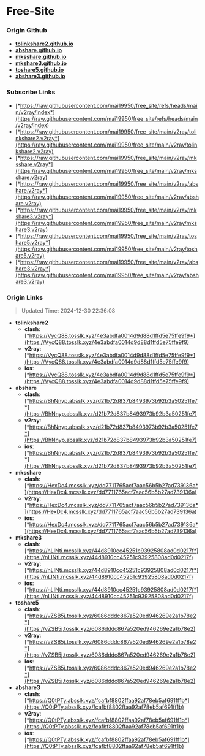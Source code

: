 # Free-Site

### Origin Github

- [**tolinkshare2.github.io**](https://github.com/tolinkshare2/tolinkshare2.github.io)
- [**abshare.github.io**](https://github.com/abshare/abshare.github.io)
- [**mksshare.github.io**](https://github.com/mksshare/mksshare.github.io)
- [**mkshare3.github.io**](https://github.com/mkshare3/mkshare3.github.io)
- [**toshare5.github.io**](https://github.com/toshare5/toshare5.github.io)
- [**abshare3.github.io**](https://github.com/abshare3/abshare3.github.io)

### Subscribe Links

- [*https://raw.githubusercontent.com/mai19950/free_site/refs/heads/main/v2ray/index*](https://raw.githubusercontent.com/mai19950/free_site/refs/heads/main/v2ray/index)
- [*https://raw.githubusercontent.com/mai19950/free_site/main/v2ray/tolinkshare2.v2ray*](https://raw.githubusercontent.com/mai19950/free_site/main/v2ray/tolinkshare2.v2ray)
- [*https://raw.githubusercontent.com/mai19950/free_site/main/v2ray/mksshare.v2ray*](https://raw.githubusercontent.com/mai19950/free_site/main/v2ray/mksshare.v2ray)
- [*https://raw.githubusercontent.com/mai19950/free_site/main/v2ray/abshare.v2ray*](https://raw.githubusercontent.com/mai19950/free_site/main/v2ray/abshare.v2ray)
- [*https://raw.githubusercontent.com/mai19950/free_site/main/v2ray/mkshare3.v2ray*](https://raw.githubusercontent.com/mai19950/free_site/main/v2ray/mkshare3.v2ray)
- [*https://raw.githubusercontent.com/mai19950/free_site/main/v2ray/toshare5.v2ray*](https://raw.githubusercontent.com/mai19950/free_site/main/v2ray/toshare5.v2ray)
- [*https://raw.githubusercontent.com/mai19950/free_site/main/v2ray/abshare3.v2ray*](https://raw.githubusercontent.com/mai19950/free_site/main/v2ray/abshare3.v2ray)

### Origin Links

> Updated Time: 2024-12-30 22:36:08

- **tolinkshare2**
  - **clash**: [*https://VycQ88.tosslk.xyz/4e3abdfa0014d9d88d1ffd5e75ffe9f9*](https://VycQ88.tosslk.xyz/4e3abdfa0014d9d88d1ffd5e75ffe9f9)
  - **v2ray**: [*https://VycQ88.tosslk.xyz/4e3abdfa0014d9d88d1ffd5e75ffe9f9*](https://VycQ88.tosslk.xyz/4e3abdfa0014d9d88d1ffd5e75ffe9f9)
  - **ios**: [*https://VycQ88.tosslk.xyz/4e3abdfa0014d9d88d1ffd5e75ffe9f9*](https://VycQ88.tosslk.xyz/4e3abdfa0014d9d88d1ffd5e75ffe9f9)
- **abshare**
  - **clash**: [*https://BhNnyp.absslk.xyz/d21b72d837b8493973b92b3a50251fe7*](https://BhNnyp.absslk.xyz/d21b72d837b8493973b92b3a50251fe7)
  - **v2ray**: [*https://BhNnyp.absslk.xyz/d21b72d837b8493973b92b3a50251fe7*](https://BhNnyp.absslk.xyz/d21b72d837b8493973b92b3a50251fe7)
  - **ios**: [*https://BhNnyp.absslk.xyz/d21b72d837b8493973b92b3a50251fe7*](https://BhNnyp.absslk.xyz/d21b72d837b8493973b92b3a50251fe7)
- **mksshare**
  - **clash**: [*https://HexDc4.mcsslk.xyz/dd7711765acf7aac56b5b27ad739136a*](https://HexDc4.mcsslk.xyz/dd7711765acf7aac56b5b27ad739136a)
  - **v2ray**: [*https://HexDc4.mcsslk.xyz/dd7711765acf7aac56b5b27ad739136a*](https://HexDc4.mcsslk.xyz/dd7711765acf7aac56b5b27ad739136a)
  - **ios**: [*https://HexDc4.mcsslk.xyz/dd7711765acf7aac56b5b27ad739136a*](https://HexDc4.mcsslk.xyz/dd7711765acf7aac56b5b27ad739136a)
- **mkshare3**
  - **clash**: [*https://nLINti.mcsslk.xyz/44d8910cc45251c93925808ad0d0217f*](https://nLINti.mcsslk.xyz/44d8910cc45251c93925808ad0d0217f)
  - **v2ray**: [*https://nLINti.mcsslk.xyz/44d8910cc45251c93925808ad0d0217f*](https://nLINti.mcsslk.xyz/44d8910cc45251c93925808ad0d0217f)
  - **ios**: [*https://nLINti.mcsslk.xyz/44d8910cc45251c93925808ad0d0217f*](https://nLINti.mcsslk.xyz/44d8910cc45251c93925808ad0d0217f)
- **toshare5**
  - **clash**: [*https://vZSB5j.tosslk.xyz/6086dddc867a520ed946269e2a1b78e2*](https://vZSB5j.tosslk.xyz/6086dddc867a520ed946269e2a1b78e2)
  - **v2ray**: [*https://vZSB5j.tosslk.xyz/6086dddc867a520ed946269e2a1b78e2*](https://vZSB5j.tosslk.xyz/6086dddc867a520ed946269e2a1b78e2)
  - **ios**: [*https://vZSB5j.tosslk.xyz/6086dddc867a520ed946269e2a1b78e2*](https://vZSB5j.tosslk.xyz/6086dddc867a520ed946269e2a1b78e2)
- **abshare3**
  - **clash**: [*https://Q0tPTy.absslk.xyz/fcafbf8802ffaa92af78eb5af691ff1b*](https://Q0tPTy.absslk.xyz/fcafbf8802ffaa92af78eb5af691ff1b)
  - **v2ray**: [*https://Q0tPTy.absslk.xyz/fcafbf8802ffaa92af78eb5af691ff1b*](https://Q0tPTy.absslk.xyz/fcafbf8802ffaa92af78eb5af691ff1b)
  - **ios**: [*https://Q0tPTy.absslk.xyz/fcafbf8802ffaa92af78eb5af691ff1b*](https://Q0tPTy.absslk.xyz/fcafbf8802ffaa92af78eb5af691ff1b)

